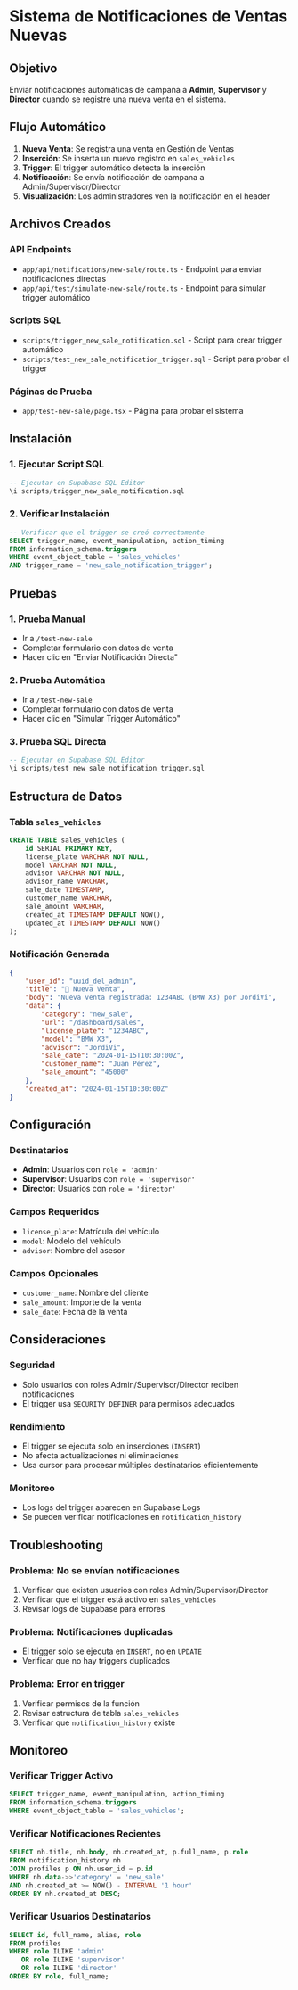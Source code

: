 # Sistema de Notificaciones de Ventas Nuevas

## Objetivo
Enviar notificaciones automáticas de campana a **Admin**, **Supervisor** y **Director** cuando se registre una nueva venta en el sistema.

## Flujo Automático
1. **Nueva Venta**: Se registra una venta en Gestión de Ventas
2. **Inserción**: Se inserta un nuevo registro en `sales_vehicles`
3. **Trigger**: El trigger automático detecta la inserción
4. **Notificación**: Se envía notificación de campana a Admin/Supervisor/Director
5. **Visualización**: Los administradores ven la notificación en el header

## Archivos Creados

### API Endpoints
- `app/api/notifications/new-sale/route.ts` - Endpoint para enviar notificaciones directas
- `app/api/test/simulate-new-sale/route.ts` - Endpoint para simular trigger automático

### Scripts SQL
- `scripts/trigger_new_sale_notification.sql` - Script para crear trigger automático
- `scripts/test_new_sale_notification_trigger.sql` - Script para probar el trigger

### Páginas de Prueba
- `app/test-new-sale/page.tsx` - Página para probar el sistema

## Instalación

### 1. Ejecutar Script SQL
```sql
-- Ejecutar en Supabase SQL Editor
\i scripts/trigger_new_sale_notification.sql
```

### 2. Verificar Instalación
```sql
-- Verificar que el trigger se creó correctamente
SELECT trigger_name, event_manipulation, action_timing
FROM information_schema.triggers 
WHERE event_object_table = 'sales_vehicles'
AND trigger_name = 'new_sale_notification_trigger';
```

## Pruebas

### 1. Prueba Manual
- Ir a `/test-new-sale`
- Completar formulario con datos de venta
- Hacer clic en "Enviar Notificación Directa"

### 2. Prueba Automática
- Ir a `/test-new-sale`
- Completar formulario con datos de venta
- Hacer clic en "Simular Trigger Automático"

### 3. Prueba SQL Directa
```sql
-- Ejecutar en Supabase SQL Editor
\i scripts/test_new_sale_notification_trigger.sql
```

## Estructura de Datos

### Tabla `sales_vehicles`
```sql
CREATE TABLE sales_vehicles (
    id SERIAL PRIMARY KEY,
    license_plate VARCHAR NOT NULL,
    model VARCHAR NOT NULL,
    advisor VARCHAR NOT NULL,
    advisor_name VARCHAR,
    sale_date TIMESTAMP,
    customer_name VARCHAR,
    sale_amount VARCHAR,
    created_at TIMESTAMP DEFAULT NOW(),
    updated_at TIMESTAMP DEFAULT NOW()
);
```

### Notificación Generada
```json
{
    "user_id": "uuid_del_admin",
    "title": "🚗 Nueva Venta",
    "body": "Nueva venta registrada: 1234ABC (BMW X3) por JordiVi",
    "data": {
        "category": "new_sale",
        "url": "/dashboard/sales",
        "license_plate": "1234ABC",
        "model": "BMW X3",
        "advisor": "JordiVi",
        "sale_date": "2024-01-15T10:30:00Z",
        "customer_name": "Juan Pérez",
        "sale_amount": "45000"
    },
    "created_at": "2024-01-15T10:30:00Z"
}
```

## Configuración

### Destinatarios
- **Admin**: Usuarios con `role = 'admin'`
- **Supervisor**: Usuarios con `role = 'supervisor'`
- **Director**: Usuarios con `role = 'director'`

### Campos Requeridos
- `license_plate`: Matrícula del vehículo
- `model`: Modelo del vehículo
- `advisor`: Nombre del asesor

### Campos Opcionales
- `customer_name`: Nombre del cliente
- `sale_amount`: Importe de la venta
- `sale_date`: Fecha de la venta

## Consideraciones

### Seguridad
- Solo usuarios con roles Admin/Supervisor/Director reciben notificaciones
- El trigger usa `SECURITY DEFINER` para permisos adecuados

### Rendimiento
- El trigger se ejecuta solo en inserciones (`INSERT`)
- No afecta actualizaciones ni eliminaciones
- Usa cursor para procesar múltiples destinatarios eficientemente

### Monitoreo
- Los logs del trigger aparecen en Supabase Logs
- Se pueden verificar notificaciones en `notification_history`

## Troubleshooting

### Problema: No se envían notificaciones
1. Verificar que existen usuarios con roles Admin/Supervisor/Director
2. Verificar que el trigger está activo en `sales_vehicles`
3. Revisar logs de Supabase para errores

### Problema: Notificaciones duplicadas
- El trigger solo se ejecuta en `INSERT`, no en `UPDATE`
- Verificar que no hay triggers duplicados

### Problema: Error en trigger
1. Verificar permisos de la función
2. Revisar estructura de tabla `sales_vehicles`
3. Verificar que `notification_history` existe

## Monitoreo

### Verificar Trigger Activo
```sql
SELECT trigger_name, event_manipulation, action_timing
FROM information_schema.triggers 
WHERE event_object_table = 'sales_vehicles';
```

### Verificar Notificaciones Recientes
```sql
SELECT nh.title, nh.body, nh.created_at, p.full_name, p.role
FROM notification_history nh
JOIN profiles p ON nh.user_id = p.id
WHERE nh.data->>'category' = 'new_sale'
AND nh.created_at >= NOW() - INTERVAL '1 hour'
ORDER BY nh.created_at DESC;
```

### Verificar Usuarios Destinatarios
```sql
SELECT id, full_name, alias, role
FROM profiles 
WHERE role ILIKE 'admin' 
   OR role ILIKE 'supervisor' 
   OR role ILIKE 'director'
ORDER BY role, full_name;
```
